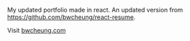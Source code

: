 My updated portfolio made in react. An updated version from https://github.com/bwcheung/react-resume.

Visit [bwcheung.com](https://bwcheung.com/)


